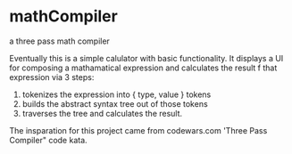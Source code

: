 # mathCompiler
a three pass math compiler

Eventually this is a simple calulator with basic functionality.
It displays a UI for composing a mathamatical expression and calculates the result f that expression via 3 steps:
1. tokenizes the expression into  { type, value } tokens
2. builds the abstract syntax tree out of those tokens
3. traverses the tree and calculates the result.

The insparation for this project came from codewars.com 'Three Pass Compiler" code kata.
